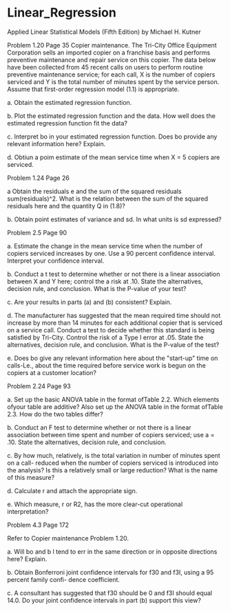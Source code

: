 # Linear_Regression
Applied Linear Statistical Models (Fifth Edition) by Michael H. Kutner

Problem 1.20 Page 35
Copier maintenance. The Tri-City Office Equipment Corporation sells an imported copier on a franchise basis and performs preventive maintenance and repair service on this copier. The data below have been collected from 45 recent calls on users to perform routine preventive maintenance service; for each call, X is the number of copiers serviced and Y is the total number of minutes spent by the service person. Assume that first-order regression model (1.1) is appropriate.

a. Obtain the estimated regression function.

b. Plot the estimated regression function and the data. How well does the estimated regression
function fit the data?

c. Interpret bo in your estimated regression function. Does bo provide any relevant information here? Explain.

d. Obtiun a poim estimate of the mean service time when X = 5 copiers are serviced.

Problem 1.24 Page 26

a Obtain the residuals e and the sum of the squared residuals sum(residuals)^2. What is the relation between the sum of the squared residuals here and the quantity Q in (1.8)?

b. Obtain point estimates of variance and sd. In what units is sd expressed?

Problem 2.5 Page 90

a. Estimate the change in the mean service time when the number of copiers serviced increases by one. Use a 90 percent confidence interval. Interpret your confidence interval.

b. Conduct a t test to determine whether or not there is a linear association between X and Y here; control the a risk at .10. State the alternatives, decision rule, and conclusion. What is the P-value of your test?

c. Are your results in parts (a) and (b) consistent? Explain.

d. The manufacturer has suggested that the mean required time should not increase by more than 14 minutes for each additional copier that is serviced on a service call. Conduct a test to decide whether this standard is being satisfied by Tri-City. Control the risk of a Type I error at .05. State the alternatives, decision rule, and conclusion. What is the P-value of the test?

e. Does bo give any relevant information here about the "start-up" time on calls-Le., about the time required before service work is begun on the copiers at a customer location?

Problem 2.24 Page 93

a. Set up the basic ANOVA table in the format ofTable 2.2. Which elements ofyour table are additive? Also set up the ANOVA table in the format ofTable 2.3. How do the two tables differ?

b. Conduct an F test to determine whether or not there is a linear association between time spent and number of copiers serviced; use a = .10. State the alternatives, decision rule, and conclusion.

c. By how much, relatively, is the total variation in number of minutes spent on a call- reduced when the number of copiers serviced is introduced into the analysis? Is this a relatively small or large reduction? What is the name of this measure?

d. Calculate r and attach the appropriate sign.

e. Which measure, r or R2, has the more clear-cut operational interpretation?

Problem 4.3 Page 172

Refer to Copier maintenance Problem 1.20.

a. Will bo and b l tend to err in the same direction or in opposite directions here? Explain.

b. Obtain Bonferroni joint confidence intervals for f30 and f3I, using a 95 percent family confi- dence coefficient.

c. A consultant has suggested that f30 should be 0 and f3I should equal 14.0. Do your joint confidence intervals in part (b) support this view?

